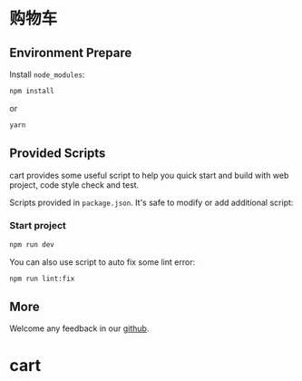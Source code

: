 # 购物车

## Environment Prepare

Install `node_modules`:

```bash
npm install
```

or

```bash
yarn
```

## Provided Scripts

cart provides some useful script to help you quick start and build with web project, code style check and test.

Scripts provided in `package.json`. It's safe to modify or add additional script:

### Start project

```bash
npm run dev
```

You can also use script to auto fix some lint error:

```bash
npm run lint:fix
```

## More

Welcome any feedback in our [github](https://github.com/leader1010/cart).
# cart

